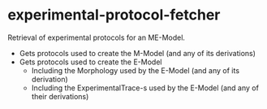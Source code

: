 # experimental-protocol-fetcher

Retrieval of experimental protocols for an ME-Model. 
- Gets protocols used to create the M-Model (and any of its derivations)
- Gets protocols used to create the E-Model 
  - Including the Morphology used by the E-Model (and any of its derivation)
  - Including the ExperimentalTrace-s used by the E-Model (and any of their derivations)
